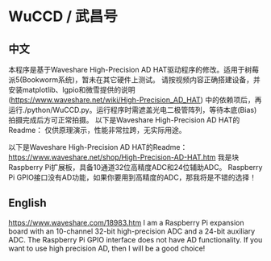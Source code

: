 # WuCCD / 武昌号

## 中文 ## 
本程序是基于Waveshare High-Precision AD HAT驱动程序的修改。适用于树莓派5(Bookworm系统)，暂未在其它硬件上测试。
请按视频内容正确搭建设备，并安装matplotlib、lgpio和微雪提供的说明(https://www.waveshare.net/wiki/High-Precision_AD_HAT) 中的依赖项后，再运行./python/WuCCD.py。运行程序时需遮盖光电二极管阵列，等待本底(Bias)拍摄完成后方可正常拍摄。
以下是Waveshare High-Precision AD HAT的Readme：
仅供原理演示，性能非常拉跨，无实际用途。

以下是Waveshare High-Precision AD HAT的Readme：
https://www.waveshare.net/shop/High-Precision-AD-HAT.htm
我是块Raspberry Pi扩展板，具备10通道32位高精度ADC和24位辅助ADC。
Raspberry Pi GPIO接口没有AD功能，如果你要用到高精度的ADC，那我将是不错的选择！

## English ## 
https://www.waveshare.com/18983.htm
I am a Raspberry Pi expansion board with an 10-channel 32-bit high-precision ADC and a 24-bit auxiliary ADC.
The Raspberry Pi GPIO interface does not have AD functionality. If you want to use high precision AD, then I will be a good choice!

